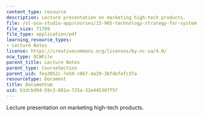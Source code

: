 ```yaml
---
content_type: resource
description: Lecture presentation on marketing high-tech products.
file: /ol-ocw-studio-app/courses/15-965-technology-strategy-for-system-design-and-management-spring-2009/b1dcbd9459c3881a725a32e445307f5f_MIT15_965S09_Lec06.pdf
file_size: 71709
file_type: application/pdf
learning_resource_types:
- Lecture Notes
license: https://creativecommons.org/licenses/by-nc-sa/4.0/
ocw_type: OCWFile
parent_title: Lecture Notes
parent_type: CourseSection
parent_uid: fea3852c-7e50-c067-da20-3bfdefefc37a
resourcetype: Document
title: Documentum
uid: b1dcbd94-59c3-881a-725a-32e445307f5f
---
```

Lecture presentation on marketing high-tech products.